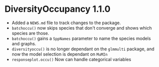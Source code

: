 # DiversityOccupancy 1.1.0

* Added a `NEWS.md` file to track changes to the package.
* `batchoccu()` now skips species that don't converge and shows which species are those. 
* `batchoccu()` gains a `SppNames` parameter to name the species models and graphs.
* `diversityoccu()` is no longer dependant on the `glmmulti` package, and now the model selection is dependant on `MuMIn`
* `responseplot.occu()` Now can handle categorical variables

